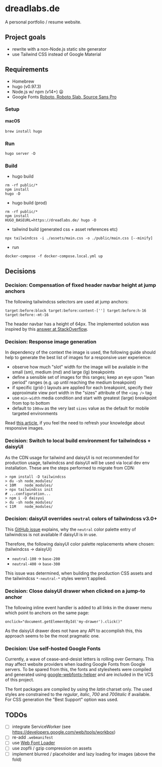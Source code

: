 # dreadlabs.de

A personal portfolio / resume website.

## Project goals

* rewrite with a non-Node.js static site generator
* use Tailwind CSS instead of Google Material

## Requirements

* Homebrew
* hugo (v0.97.3)
* Node.js w/ npm (v14+) :frowning:
* Google Fonts [Roboto, Roboto Slab, Source Sans Pro](https://google-webfonts-helper.herokuapp.com/fonts)

### Setup

#### macOS

```shell
brew install hugo
```

### Run

```shell
hugo server -D
```

### Build

- hugo build

```shell
rm -rf public/*
npm install
hugo -D
```

- hugo build (prod)

```shell
rm -rf public/*
npm install
HUGO_BASEURL=https://dreadlabs.de/ hugo -D
```

- tailwind build (generated css + asset references etc)

```shell
npx tailwindcss -i ./assets/main.css -o ./public/main.css [--minify]
```

- run

```shell
docker-compose -f docker-compose.local.yml up
```

## Decisions

### Decision: Compensation of fixed header navbar height at jump anchors

The following tailwindcss selectors are used at jump anchors:

    target:before:block target:before:content-[''] target:before:h-16 target:before:-mt-16

The header navbar has a height of 64px. The implemented solution was inspired
by this [answer at StackOverflow](https://stackoverflow.com/a/48594022).

### Decision: Response image generation

In dependency of the context the image is used, the following guide should help
to generate the best list of images for a responsive user experience:

- observe how much "slot" width for the image will be available in the small (sm),
  medium (md) and large (lg) breakpoints
- define a sensible set of images for this ranges; keep an eye upon "lean period"
  ranges (e.g. up until reaching the medium breakpoint)
- if specific (grid-) layouts are applied for each breakpoint, specify their
  approximate view port width in the "sizes" attribute of the `<img />` tag
- use `min-width` media condition and start with greatest (large) breakpoint
  from top to bottom
- default to `100vw` as the very last `sizes` value as the default for mobile
  targeted environments

Read [this article](https://css-tricks.com/responsive-images-youre-just-changing-resolutions-use-srcset/), 
if you feel the need to refresh your knowledge about responsive images.

### Decision: Switch to local build environment for tailwindcss + daisyUI

As the CDN usage for tailwind and daisyUI is not recommended for production usage,
tailwindcss and daisyUI will be used via local dev env installation.
These are the steps performed to migrate from CDN:

    > npm install -D tailwindcss
    > du -sh node_modules/
    < 10M    node_modules/
    > npx tailwindcss init
    # ...configuration...
    > npm i -D daisyui
    > du -sh node_modules/
    < 11M    node_modules/

### Decision: daisyUI overrides `neutral` colors of tailwindcss v3.0+

This [GitHub issue](https://github.com/saadeghi/daisyui/issues/683) explains,
why the `neutral` color palette entry of tailwindcss is not available if daisyUI
is in use.

Therefore, the following daisyUI color palette replacements where chosen:
(tailwindcss -> daisyUi)

* `neutral-100` -> `base-200`
* `neutral-400` -> `base-300`

This issue was determined, when building the production CSS assets and the
tailwindcss `*-neutral-*` styles weren't applied.

### Decision: Close daisyUI drawer when clicked on a jump-to anchor

The following inline event handler is added to all links in the drawer menu which
point to anchors on the same page:

    onclick="document.getElementById('my-drawer').click()"

As the daisyUI drawer does not have any API to accomplish this, this approach
seems to be the most pragmatic one.

### Decision: Use self-hosted Google Fonts

Currently, a wave of cease-and-desist letters is rolling over Germany. This may
affect website providers when loading Google Fonts from Google servers. To be
spared from this, the fonts and stylesheets were compiled and generated using 
[google-webfonts-helper](https://google-webfonts-helper.herokuapp.com/fonts) and
are included in the VCS of this project.

The font packages are compiled by using the _latin_ charset only. The used 
styles are constrained to the _regular_, _italic_, _700_ and _700italic_ if
available. For CSS generation the "Best Support" option was used.

## TODOs

- [ ] integrate ServiceWorker (see https://developers.google.com/web/tools/workbox)
- [ ] re-add `.webmanifest`
- [ ] use [Web Font Loader](https://github.com/typekit/webfontloader)
- [ ] use zopfli / gzip compression on assets
- [ ] implement blurred / placeholder and lazy loading for images (above the fold)
